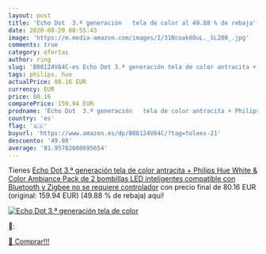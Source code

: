 ```yaml
---
layout: post
title: 'Echo Dot  3.ª generación   tela de color al 49.88 % de rebaja'
date: 2020-08-20 08:55:43
image: 'https://m.media-amazon.com/images/I/31Ncoak6OuL._SL200_.jpg'
comments: true
category: ofertas
author: ring
slug: 'B08124V64C-es Echo Dot 3.ª generación tela de color antracita + Philips...'
tags: philips, hue
actualPrice: 80.16 EUR
currency: EUR
price: 80.16
comparePrice: 159.94 EUR
prodname: 'Echo Dot  3.ª generación   tela de color antracita + Philips Hue White & Color Ambiance Pack de 2 bombillas LED inteligentes  compatible con Bluetooth y Zigbee  no se requiere controlador'
country: 'es'
flag: '🇪🇸'
buyurl: 'https://www.amazon.es/dp/B08124V64C/?tag=tolees-21'
descuento: '49.88'
average: '81.95782608695654'
---
```


Tienes [Echo Dot  3.ª generación   tela de color antracita + Philips Hue White & Color Ambiance Pack de 2 bombillas LED inteligentes  compatible con Bluetooth y Zigbee  no se requiere controlador](https://www.amazon.es/dp/B08124V64C/?tag=tolees-21) con precio final de  80.16 EUR (original: 159.94 EUR) (49.88 %  de rebaja) aqui!

[![Echo Dot  3.ª generación   tela de color](https://m.media-amazon.com/images/I/31Ncoak6OuL._SL200_.jpg)](https://www.amazon.es/dp/B08124V64C/?tag=tolees-21)

🔎:


[🛒 Comprar!!!](https://www.amazon.es/dp/B08124V64C/?tag=tolees-21)
